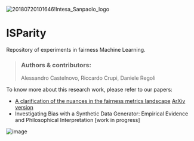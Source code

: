 ![20180720101646!Intesa_Sanpaolo_logo](https://user-images.githubusercontent.com/92302358/187639073-08130658-5c1a-4f93-be2b-be180a30f38b.svg)

# ISParity
Repository of experiments in fairness Machine Learning.

> ### Authors & contributors:
> Alessandro Castelnovo, Riccardo Crupi, Daniele Regoli

To know more about this research work, please refer to our papers:

- [A clarification of the nuances in the fairness metrics landscape](https://www.nature.com/articles/s41598-022-07939-1)
  [ArXiv version](https://arxiv.org/pdf/2106.00467.pdf)
- Investigating Bias with a Synthetic Data Generator: Empirical Evidence and Philosophical Interpretation [work in progress]


![image](https://user-images.githubusercontent.com/66357086/202754476-9b270563-00b1-4f08-8404-de9396d67e0b.png)
